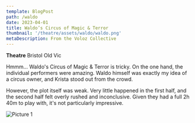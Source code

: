 ```yaml
---
template: BlogPost
path: /waldo
date: 2023-04-01
title: Waldo’s Circus of Magic & Terror
thumbnail: '/theatre/assets/waldo/waldo.png'
metaDescription: From the Voloz Collective
---
```


**Theatre**      Bristol Old Vic  

Hmmm... Waldo's Circus of Magic & Terror is tricky. On the one hand, the individual performers were amazing. 
Waldo himself was exactly my idea of a circus owner, and Krista stood out from the crowd.

However, the plot itself was weak. Very little happened in the first half, and the second half felt overly rushed and inconclusive. 
Given they had a full 2h 40m to play with, it's not particularly impressive.


![Picture 1](/theatre/assets/waldo/waldo2.jpg)